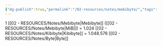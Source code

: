```yaml
---
{"dg-publish":true,"permalink":"/02-resources/notes/mebibyte/","tags":["mathe/binärzahlen"],"noteIcon":"","updated":"2025-08-26T16:35:05.813+02:00"}
---
```


1 [[02 - RESOURCES/Notes/Mebibyte\|Mebibyte]] ([[02 - RESOURCES/Notes/Mebibyte\|MiB]]) = 1.024 [[02 - RESOURCES/Notes/Kibibyte\|Kibibyte]] = 1.048.576 [[02 - RESOURCES/Notes/Byte\|Byte]]
